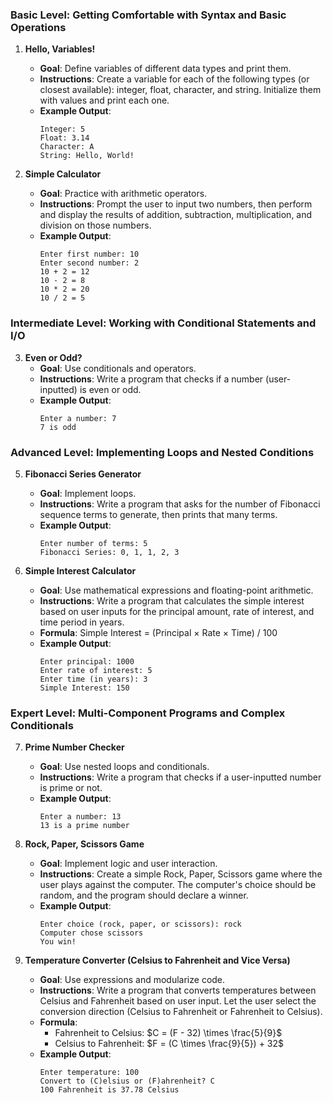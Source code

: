 ### Basic Level: Getting Comfortable with Syntax and Basic Operations

1. **Hello, Variables!**

   - **Goal**: Define variables of different data types and print them.
   - **Instructions**: Create a variable for each of the following types (or closest available): integer, float, character, and string. Initialize them with values and print each one.
   - **Example Output**:
     ```
     Integer: 5
     Float: 3.14
     Character: A
     String: Hello, World!
     ```

2. **Simple Calculator**
   - **Goal**: Practice with arithmetic operators.
   - **Instructions**: Prompt the user to input two numbers, then perform and display the results of addition, subtraction, multiplication, and division on those numbers.
   - **Example Output**:
     ```
     Enter first number: 10
     Enter second number: 2
     10 + 2 = 12
     10 - 2 = 8
     10 * 2 = 20
     10 / 2 = 5
     ```

### Intermediate Level: Working with Conditional Statements and I/O

3. **Even or Odd?**
   - **Goal**: Use conditionals and operators.
   - **Instructions**: Write a program that checks if a number (user-inputted) is even or odd.
   - **Example Output**:
     ```
     Enter a number: 7
     7 is odd
     ```

### Advanced Level: Implementing Loops and Nested Conditions

5. **Fibonacci Series Generator**

   - **Goal**: Implement loops.
   - **Instructions**: Write a program that asks for the number of Fibonacci sequence terms to generate, then prints that many terms.
   - **Example Output**:
     ```
     Enter number of terms: 5
     Fibonacci Series: 0, 1, 1, 2, 3
     ```

6. **Simple Interest Calculator**
   - **Goal**: Use mathematical expressions and floating-point arithmetic.
   - **Instructions**: Write a program that calculates the simple interest based on user inputs for the principal amount, rate of interest, and time period in years.
   - **Formula**: Simple Interest = (Principal × Rate × Time) / 100
   - **Example Output**:
     ```
     Enter principal: 1000
     Enter rate of interest: 5
     Enter time (in years): 3
     Simple Interest: 150
     ```

### Expert Level: Multi-Component Programs and Complex Conditionals

7. **Prime Number Checker**

   - **Goal**: Use nested loops and conditionals.
   - **Instructions**: Write a program that checks if a user-inputted number is prime or not.
   - **Example Output**:
     ```
     Enter a number: 13
     13 is a prime number
     ```

8. **Rock, Paper, Scissors Game**

   - **Goal**: Implement logic and user interaction.
   - **Instructions**: Create a simple Rock, Paper, Scissors game where the user plays against the computer. The computer's choice should be random, and the program should declare a winner.
   - **Example Output**:
     ```
     Enter choice (rock, paper, or scissors): rock
     Computer chose scissors
     You win!
     ```

9. **Temperature Converter (Celsius to Fahrenheit and Vice Versa)**
   - **Goal**: Use expressions and modularize code.
   - **Instructions**: Write a program that converts temperatures between Celsius and Fahrenheit based on user input. Let the user select the conversion direction (Celsius to Fahrenheit or Fahrenheit to Celsius).
   - **Formula**:
     - Fahrenheit to Celsius: $C = (F - 32) \times \frac{5}{9}$
     - Celsius to Fahrenheit: $F = (C \times \frac{9}{5}) + 32$
   - **Example Output**:
     ```
     Enter temperature: 100
     Convert to (C)elsius or (F)ahrenheit? C
     100 Fahrenheit is 37.78 Celsius
     ```
